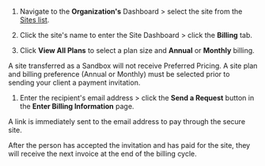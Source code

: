 1. Navigate to the **<span class="glyphicons glyphicons-group"></span> Organization's** Dashboard > select the site from the [Sites list](/organizations/#sites).
1. Click the site's name to enter the Site Dashboard > click the **Billing** tab.

1. Click **View All Plans** to select a plan size and **Annual** or **Monthly** billing.

  <Alert title="Note" type="info">

  A site transferred as a Sandbox will not receive Preferred Pricing. A site plan and billing preference (Annual or Monthly) must be selected prior to sending your client a payment invitation.

  </Alert>

1. Enter the recipient's email address > click the **<span class="glyphicons glyphicons-envelope"></span>Send a Request** button in the  **Enter Billing Information** page.

  A link is immediately sent to the email address to pay through the secure site.

After the person has accepted the invitation and has paid for the site, they will receive the next invoice at the end of the billing cycle.
